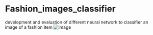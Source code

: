 # Fashion_images_classifier
development and evaluation of different neural network to classifier an image of a fashion item
![image](https://user-images.githubusercontent.com/70845526/193638952-59ca8ef4-d7d6-4e89-98d3-8c8daeaeebff.png)

